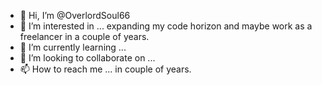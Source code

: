 - 👋 Hi, I’m @OverlordSoul66
- 👀 I’m interested in ... expanding my code horizon and maybe work as a freelancer in a couple of years.
- 🌱 I’m currently learning ... 
- 💞️ I’m looking to collaborate on ...
- 📫 How to reach me ... in couple of years.

<!---
OverlordSoul66/OverlordSoul66 is a ✨ special ✨ repository because its `README.md` (this file) appears on your GitHub profile.
You can click the Preview link to take a look at your changes.
--->
